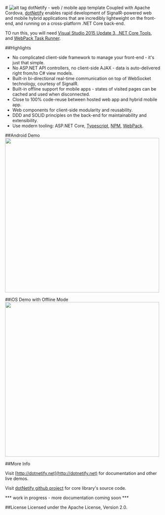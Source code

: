 #&nbsp;![alt tag](http://dotnetify.net/content/images/greendot.png) dotNetify - web / mobile app template
Coupled with Apache Cordova, [dotNetify](http://dotnetify.net) enables rapid development of SignalR-powered web and mobile hybrid applications that are incredibly lightweight on the front-end, and running on a cross-platform .NET Core back-end.

TO run this, you will need [Visual Studio 2015 Update 3, .NET Core Tools](https://www.microsoft.com/net/core#windowsvs2015), and [WebPack Task Runner](https://marketplace.visualstudio.com/items?itemName=MadsKristensen.WebPackTaskRunner).

##Highlights

* No complicated client-side framework to manage your front-end - it's just that simple.
* No ASP.NET API controllers, no client-side AJAX - data is auto-delivered right from/to C# view models.
* Built-in bi-directional real-time communication on top of WebSocket technology, courtesy of SignalR.
* Built-in offline support for mobile apps - states of visited pages can be cached and used when disconnected.
* Close to 100% code-reuse between hosted web app and hybrid mobile app.
* Web components for client-side modularity and reusability.
* DDD and SOLID principles on the back-end for maintainability and extensibility.
* Use modern tooling: ASP.NET Core, [Typescript](https://www.typescriptlang.org/), [NPM](https://www.npmjs.com/), [WebPack](https://webpack.github.io/).

##Android Demo
<img src="http://dotnetify.net/content/images/android_demo.gif" height="500">

##iOS Demo with Offline Mode
<img src="http://dotnetify.net/content/images/ios_offline_demo.gif" height="500">

##More Info

Visit [http://dotnetify.net](http://dotnetify.net) for documentation and other live demos.

Visit [dotNetify github project](https://github.com/dsuryd/dotNetify) for core library's source code.

*** work in progress - more documentation coming soon ***

##License
Licensed under the Apache License, Version 2.0.


